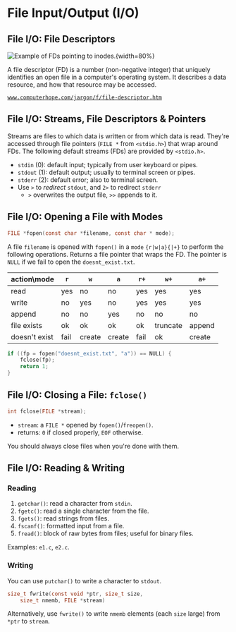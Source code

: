 # File Input/Output (I/O)

## File I/O: File Descriptors

![Example of FDs pointing to inodes.](figures/file-descriptor.jpg){width=80%}

A file descriptor (FD) is a number (non-negative integer) that uniquely identifies an open file in a computer's operating system. It describes a data resource, and how that resource may be accessed.

[`www.computerhope.com/jargon/f/file-descriptor.htm`](https://www.computerhope.com/jargon/f/file-descriptor.htm)

## File I/O: Streams, File Descriptors & Pointers

Streams are files to which data is written or from which data is read. They're accessed through file pointers (`FILE *` from `<stdio.h>`) that wrap around FDs. The following default streams (FDs) are provided by `<stdio.h>`.

- `stdin` (0): default input; typically from user keyboard or pipes.
- `stdout` (1): default output; usually to terminal screen or pipes.
- `stderr` (2): default error; also to terminal screen.
- Use `>` to _redirect_ `stdout`, and `2>` to redirect `stderr`
  - `>` overwrites the output file, `>>` appends to it.

## File I/O: Opening a File with Modes

```c
FILE *fopen(const char *filename, const char * mode);
```

A file `filename` is opened with `fopen()` in a `mode` `{r|w|a}{|+}` to perform the following operations. Returns a file pointer that wraps the FD. The pointer is `NULL` if we fail to open the `doesnt_exist.txt`.

| action\\mode  | `r`  | `w`    | `a`    | `r+` | `w+`     | `a+`   |
| ------------- | ---- | ------ | ------ | ---- | -------- | ------ |
| read          | yes  | no     | no     | yes  | yes      | yes    |
| write         | no   | yes    | no     | yes  | yes      | yes    |
| append        | no   | no     | yes    | no   | no       | no     |
| file exists   | ok   | ok     | ok     | ok   | truncate | append |
| doesn't exist | fail | create | create | fail | ok       | create |

```c
if ((fp = fopen("doesnt_exist.txt", "a")) == NULL) {
    fclose(fp);
    return 1;
}
```

## File I/O: Closing a File: `fclose()`

```c
int fclose(FILE *stream);
```

- `stream`: a `FILE *` opened by `fopen()`/`freopen()`.
- returns: `0` if closed properly, `EOF` otherwise.

You should always close files when you're done with them.

## File I/O: Reading & Writing

### Reading

1. `getchar()`: read a character from `stdin`.
2. `fgetc()`: read a single character from the file.
3. `fgets()`: read strings from files.
4. `fscanf()`: formatted input from a file.
5. `fread()`: block of raw bytes from files; useful for binary files.

Examples: `e1.c`, `e2.c`.

### Writing

You can use `putchar()` to write a character to `stdout`.

```c
size_t fwrite(const void *ptr, size_t size,
    size_t nmemb, FILE *stream)
```

Alternatively, use `fwrite()` to write `nmemb` elements (each `size` large) from `*ptr` to `stream`.
